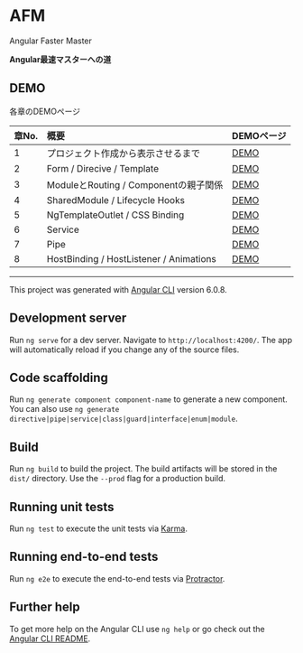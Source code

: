 # AFM

Angular Faster Master

**Angular最速マスターへの道**

## DEMO

各章のDEMOページ

| 章No. | 概要 | DEMOページ |
| :--- | :--- | :--- |
| 1 | プロジェクト作成から表示させるまで | [DEMO](https://mao-miyaji.github.io/afm/hello) |
| 2 | Form / Direcive / Template | [DEMO](https://mao-miyaji.github.io/afm/second/1) |
| 3 | ModuleとRouting / Componentの親子関係 | [DEMO](https://mao-miyaji.github.io/afm/third/shopping) |
| 4 | SharedModule / Lifecycle Hooks | [DEMO](https://mao-miyaji.github.io/afm/forth) |
| 5 | NgTemplateOutlet / CSS Binding | [DEMO](https://mao-miyaji.github.io/afm/fifth) |
| 6 | Service | [DEMO](https://mao-miyaji.github.io/afm/sixth/message) |
| 7 | Pipe | [DEMO](https://mao-miyaji.github.io/afm/seventh/date) |
| 8 | HostBinding / HostListener / Animations | [DEMO](https://mao-miyaji.github.io/afm/eighth) |

-----

This project was generated with [Angular CLI](https://github.com/angular/angular-cli) version 6.0.8.

## Development server

Run `ng serve` for a dev server. Navigate to `http://localhost:4200/`. The app will automatically reload if you change any of the source files.

## Code scaffolding

Run `ng generate component component-name` to generate a new component. You can also use `ng generate directive|pipe|service|class|guard|interface|enum|module`.

## Build

Run `ng build` to build the project. The build artifacts will be stored in the `dist/` directory. Use the `--prod` flag for a production build.

## Running unit tests

Run `ng test` to execute the unit tests via [Karma](https://karma-runner.github.io).

## Running end-to-end tests

Run `ng e2e` to execute the end-to-end tests via [Protractor](http://www.protractortest.org/).

## Further help

To get more help on the Angular CLI use `ng help` or go check out the [Angular CLI README](https://github.com/angular/angular-cli/blob/master/README.md).
